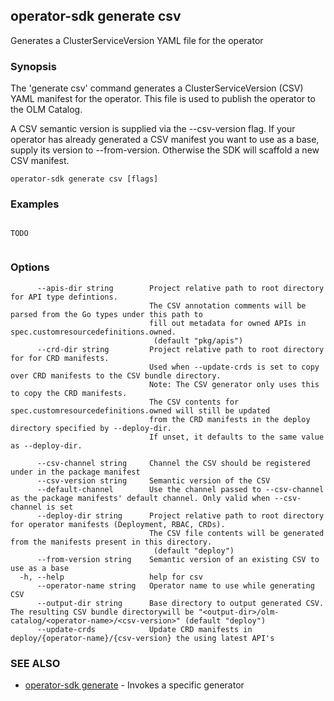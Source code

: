 ## operator-sdk generate csv

Generates a ClusterServiceVersion YAML file for the operator

### Synopsis

The 'generate csv' command generates a ClusterServiceVersion (CSV) YAML manifest
for the operator. This file is used to publish the operator to the OLM Catalog.

A CSV semantic version is supplied via the --csv-version flag. If your operator
has already generated a CSV manifest you want to use as a base, supply its
version to --from-version. Otherwise the SDK will scaffold a new CSV manifest.

```
operator-sdk generate csv [flags]
```

### Examples

```

TODO
	
```

### Options

```
      --apis-dir string        Project relative path to root directory for API type defintions.
                               The CSV annotation comments will be parsed from the Go types under this path to
                               fill out metadata for owned APIs in spec.customresourcedefinitions.owned.
                                (default "pkg/apis")
      --crd-dir string         Project relative path to root directory for for CRD manifests.
                               Used when --update-crds is set to copy over CRD manifests to the CSV bundle directory.
                               Note: The CSV generator only uses this to copy the CRD manifests.
                               The CSV contents for spec.customresourcedefinitions.owned will still be updated
                               from the CRD manifests in the deploy directory specified by --deploy-dir.
                               If unset, it defaults to the same value as --deploy-dir.
                               
      --csv-channel string     Channel the CSV should be registered under in the package manifest
      --csv-version string     Semantic version of the CSV
      --default-channel        Use the channel passed to --csv-channel as the package manifests' default channel. Only valid when --csv-channel is set
      --deploy-dir string      Project relative path to root directory for operator manifests (Deployment, RBAC, CRDs).
                               The CSV file contents will be generated from the manifests present in this directory. 
                                (default "deploy")
      --from-version string    Semantic version of an existing CSV to use as a base
  -h, --help                   help for csv
      --operator-name string   Operator name to use while generating CSV
      --output-dir string      Base directory to output generated CSV. The resulting CSV bundle directorywill be "<output-dir>/olm-catalog/<operator-name>/<csv-version>" (default "deploy")
      --update-crds            Update CRD manifests in deploy/{operator-name}/{csv-version} the using latest API's
```

### SEE ALSO

* [operator-sdk generate](operator-sdk_generate.md)	 - Invokes a specific generator


